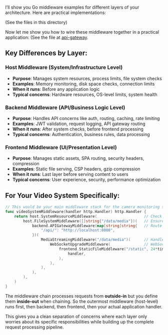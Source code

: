 I’ll show you Go middleware examples for different layers of your architecture. Here are practical implementations:​​​​​​​​​​​​​​ 

(See the files in this directory)​

Now let me show you how to wire these middleware together in a practical application:​​​​​​​​​​​​​​​ (See the file at [api-gateway](/host/services/api-gateway/cmd/main.go).

## Key Differences by Layer:

### **Host Middleware** (System/Infrastructure Level)

- **Purpose**: Manages system resources, process limits, file system checks
- **Examples**: Memory monitoring, disk space checks, connection limits
- **When it runs**: Before any application logic
- **Typical concerns**: Hardware resources, OS-level limits, system health

### **Backend Middleware** (API/Business Logic Level)

- **Purpose**: Handles API concerns like auth, routing, caching, rate limiting
- **Examples**: JWT validation, request logging, API gateway routing
- **When it runs**: After system checks, before frontend processing
- **Typical concerns**: Authentication, business rules, data processing

### **Frontend Middleware** (UI/Presentation Level)

- **Purpose**: Manages static assets, SPA routing, security headers, compression
- **Examples**: Static file serving, CSP headers, gzip compression
- **When it runs**: Last layer before serving content to users
- **Typical concerns**: User experience, security, performance optimization

## For Your Video System Specifically:

```go
// This would be your main middleware stack for the camera monitoring system
func videoSystemMiddleware(handler http.Handler) http.Handler {
    return host.SystemResourceMiddleware(                     // Check system resources
        host.FileSystemMiddleware([]string{"/data/media"})(   // Ensure media dir exists
            backend.APIGatewayMiddleware(map[string]string{   // Route to Python backend
                "/api/": "http://localhost:8000",
            })(
                MediaStreamingMiddleware("/data/media")(      // Handle video streaming
                    WebSocketUpgradeMiddleware(               // WebSocket for live feeds
                        frontend.StaticFileMiddleware("/static", 24*time.Hour)( // Serve UI assets
                            handler,
                        ),
                    ),
                ),
            ),
        ),
    )
}
```

The middleware chain processes requests from **outside-in** but you define them **inside-out** when chaining. So the outermost middleware (host-level) runs first, then backend, then frontend, then your actual application handler.

This gives you a clean separation of concerns where each layer only worries about its specific responsibilities while building up the complete request processing pipeline.​​​​​​​​​​​​​​​​